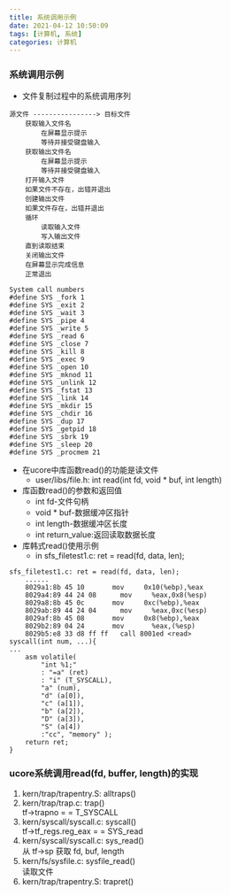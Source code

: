```yaml
---
title: 系统调用示例
date: 2021-04-12 10:50:09
tags: [计算机, 系统]
categories: 计算机
---
```


### 系统调用示例
- 文件复制过程中的系统调用序列
```
源文件 ----------------> 目标文件
    获取输入文件名
        在屏幕显示提示
        等待并接受键盘输入
    获取输出文件名
        在屏幕显示提示
        等待并接受键盘输入
    打开输入文件
    如果文件不存在，出错并退出
    创建输出文件
    如果文件存在，出错并退出
    循环
        读取输入文件
        写入输出文件
    直到读取结束
    关闭输出文件
    在屏幕显示完成信息
    正常退出
```
```
System call numbers
#define SYS _fork 1
#define SYS _exit 2
#define SYS _wait 3
#define SYS _pipe 4
#define SYS _write 5
#define SYS _read 6
#define SYS _close 7
#define SYS _kill 8
#define SYS _exec 9
#define SYS _open 10
#define SYS _mknod 11
#define SYS _unlink 12
#define SYS _fstat 13
#define SYS _link 14
#define SYS _mkdir 15
#define SYS _chdir 16
#define SYS _dup 17
#define SYS _getpid 18
#define SYS _sbrk 19
#define SYS _sleep 20
#define SYS _procmem 21
```

- 在ucore中库函数read()的功能是读文件
    - user/libs/file.h: int read(int fd, void * buf, int length)
- 库函数read()的参数和返回值
    - int fd-文件句柄
    - void * buf-数据缓冲区指针
    - int length-数据缓冲区长度
    - int return_value:返回读取数据长度
- 库韩式read()使用示例
    - in sfs_filetest1.c: ret = read(fd, data, len);
```
sfs_filetest1.c: ret = read(fd, data, len);
    ......
    8029a1:8b 45 10       mov     0x10(%ebp),%eax
    8029a4:89 44 24 08      mov     %eax,0x8(%esp)
    8029a8:8b 45 0c       mov     0xc(%ebp),%eax 
    8029ab:89 44 24 04      mov     %eax,0xc(%esp)
    8029af:8b 45 08       mov     0x8(%ebp),%eax
    8029b2:89 04 24       mov       %eax,(%esp)
    8029b5:e8 33 d8 ff ff   call 8001ed <read>    
syscall(int num, ...){
...
    asm volatile(
        "int %1;"
        : "=a" (ret)
        : "i" (T_SYSCALL),
        "a" (num),
        "d" (a[0]),
        "c" (a[1]),
        "b" (a[2]),
        "D" (a[3]),
        "S" (a[4])
        :"cc", "memory" );
    return ret;
}

```

### ucore系统调用read(fd, buffer, length)的实现
1. kern/trap/trapentry.S: alltraps()
1. kern/trap/trap.c: trap()  
    tf->trapno = = T_SYSCALL
1. kern/syscall/syscall.c: syscall()  
    tf->tf_regs.reg_eax = = SYS_read
1. kern/syscall/syscall.c: sys_read()  
    从 tf->sp 获取 fd, buf, length
1. kern/fs/sysfile.c: sysfile_read()  
    读取文件
1. kern/trap/trapentry.S: trapret()
        